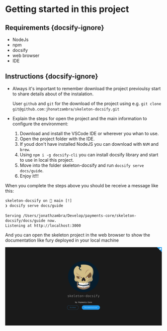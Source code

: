 # Getting started in this project

## Requirements {docsify-ignore}
- NodeJs
- npm
- docsify
- web browser
- IDE

## Instructions  {docsify-ignore}

- Always it's important to remember download the project previoulsy start to share details about of the instalation.

  User `github` and `git` for the download of the project using e.g. `git clone git@github.com:jhonatzambra/skeleton-docsify.git`

- Explain the steps for open the project and the main information to configure the environment:

  1. Download and install the VSCode IDE or wherever you whan to use.
  2. Open the project folder with the IDE.
  3. If youd don't have installed NodeJS you can download with `NVM` and `brew`.
  4. Using `npm i -g docsify-cli` you can install docsify library and start to use in local this project.
  5. Move into the folder skeleton-docsify and run `docsify serve docs/guide`.
  6. Enjoy it!!!

When you complete the steps above you should be receive a message like this:

```shell
skeleton-docsify on  main [!] 
❯ docsify serve docs/guide

Serving /Users/jonathzambra/Develop/payments-core/skeleton-docsify/docs/guide now.
Listening at http://localhost:3000
```

And you can open the skeleton project in the web browser to show the documentation like fury deployed in your local machine

![scree_load](../../asserts/screen_load.png?thumbnail)